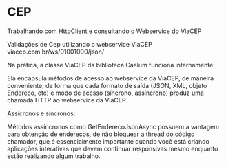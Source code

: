 # CEP
Trabalhando com HttpClient e consultando o Webservice do ViaCEP 

Validações de Cep utilizando o webservice ViaCEP
viacep.com.br/ws/01001000/json/

Na prática, a classe ViaCEP da biblioteca Caelum funciona internamente:

Ela encapsula métodos de acesso ao webservice da ViaCEP, de maneira conveniente, de forma que cada formato de saída (JSON, XML, objeto Endereco, etc) e modo de acesso (síncrono, assíncrono) produz uma chamada HTTP ao webservice da ViaCEP.

Assícronos e síncronos:

Métodos assíncronos como GetEnderecoJsonAsync possuem a vantagem para obtenção de endereços, de não bloquear a thread do código chamador, que é essencialmente importante quando você está criando aplicações interativas que devem continuar responsivas mesmo enquanto estão realizando algum trabalho.
